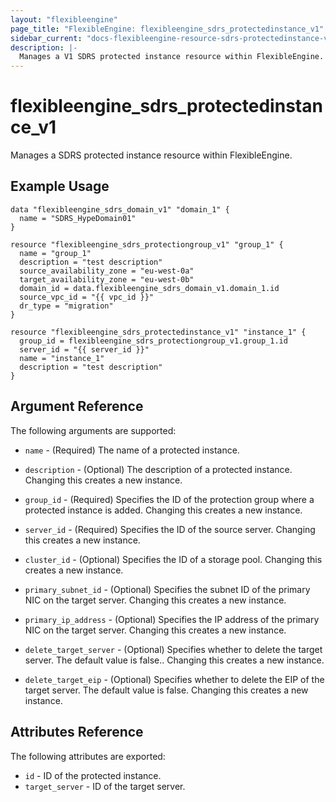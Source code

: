 ```yaml
---
layout: "flexibleengine"
page_title: "FlexibleEngine: flexibleengine_sdrs_protectedinstance_v1"
sidebar_current: "docs-flexibleengine-resource-sdrs-protectedinstance-v1"
description: |-
  Manages a V1 SDRS protected instance resource within FlexibleEngine.
---
```


# flexibleengine_sdrs_protectedinstance_v1

Manages a SDRS protected instance resource within FlexibleEngine.

## Example Usage

```hcl
data "flexibleengine_sdrs_domain_v1" "domain_1" {
  name = "SDRS_HypeDomain01"
}

resource "flexibleengine_sdrs_protectiongroup_v1" "group_1" {
  name = "group_1"
  description = "test description"
  source_availability_zone = "eu-west-0a"
  target_availability_zone = "eu-west-0b"
  domain_id = data.flexibleengine_sdrs_domain_v1.domain_1.id
  source_vpc_id = "{{ vpc_id }}"
  dr_type = "migration"
}

resource "flexibleengine_sdrs_protectedinstance_v1" "instance_1" {
  group_id = flexibleengine_sdrs_protectiongroup_v1.group_1.id
  server_id = "{{ server_id }}"
  name = "instance_1"
  description = "test description"
}

```

## Argument Reference

The following arguments are supported:

* `name` - (Required) The name of a protected instance.

* `description` - (Optional) The description of a protected instance. Changing this creates a new instance.

* `group_id` - (Required) Specifies the ID of the protection group where a protected instance is added. Changing this creates a new instance.

* `server_id` - (Required) Specifies the ID of the source server. Changing this creates a new instance.

* `cluster_id` - (Optional) Specifies the ID of a storage pool. Changing this creates a new instance.

* `primary_subnet_id` - (Optional) Specifies the subnet ID of the primary NIC on the target server. Changing this creates a new instance.

* `primary_ip_address` - (Optional) Specifies the IP address of the primary NIC on the target server. Changing this creates a new instance.

* `delete_target_server` - (Optional) Specifies whether to delete the target server. The default value is false.. Changing this creates a new instance.

* `delete_target_eip` - (Optional) Specifies whether to delete the EIP of the target server. The default value is false. Changing this creates a new instance.


## Attributes Reference

The following attributes are exported:

* `id` -  ID of the protected instance.
* `target_server` -  ID of the target server.
